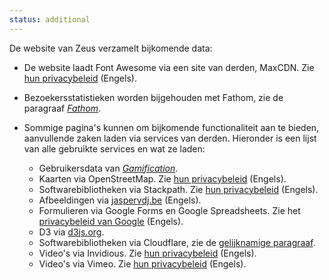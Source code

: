 ```yaml
---
status: additional
---
```


De website van Zeus verzamelt bijkomende data:

- De website laadt Font Awesome via een site van derden, MaxCDN. Zie [hun privacybeleid](https://www.bootstrapcdn.com/privacy-policy/) (Engels).
- Bezoekersstatistieken worden bijgehouden met Fathom, zie de paragraaf [*Fathom*](#fathom).

- Sommige pagina's kunnen om bijkomende functionaliteit aan te bieden, aanvullende zaken laden via services van derden. Hieronder is een lijst van alle gebruikte services en wat ze laden:
  - Gebruikersdata van [*Gamification*](#gamification).
  - Kaarten via OpenStreetMap. Zie [hun privacybeleid](https://wiki.osmfoundation.org/wiki/Privacy_Policy) (Engels).
  - Softwarebibliotheken via Stackpath. Zie [hun privacybeleid](https://www.stackpath.com/legal/privacy-statement/) (Engels).
  - Afbeeldingen via [jaspervdj.be](https://jaspervdj.be/images/) (Engels).
  - Formulieren via Google Forms en Google Spreadsheets. Zie het [privacybeleid van Google](https://policies.google.com/privacy) (Engels).
  - D3 via [d3js.org](https://d3js.org).
  - Softwarebibliotheken via Cloudflare, zie de [gelijknamige paragraaf](#cloudflare).
  - Video's via Invidious. Zie [hun privacybeleid](https://invidio.us/privacy) (Engels).
  - Video's via Vimeo. Zie [hun privacybeleid](https://vimeo.com/privacy) (Engels).
